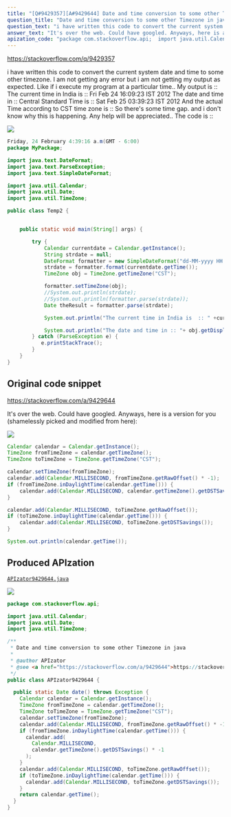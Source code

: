 ```yaml
---
title: "[Q#9429357][A#9429644] Date and time conversion to some other Timezone in java"
question_title: "Date and time conversion to some other Timezone in java"
question_text: "i have written this code to convert the current system date and time to some other timezone. I am not getting any error but i am not getting my output as expected. Like if i execute my program at a particular time.. My output is :: The current time in India is  :: Fri Feb 24 16:09:23 IST 2012 The date and time in :: Central Standard Time is :: Sat Feb 25 03:39:23 IST 2012 And the actual Time according to CST time zone is :: So there's some time gap. and i don't know why this is happening. Any help will be appreciated.. The code is ::"
answer_text: "It's over the web. Could have googled. Anyways, here is a version for you (shamelessly picked and modified from here):"
apization_code: "package com.stackoverflow.api;  import java.util.Calendar; import java.util.Date; import java.util.TimeZone;  /**  * Date and time conversion to some other Timezone in java  *  * @author APIzator  * @see <a href=\"https://stackoverflow.com/a/9429644\">https://stackoverflow.com/a/9429644</a>  */ public class APIzator9429644 {    public static Date date() throws Exception {     Calendar calendar = Calendar.getInstance();     TimeZone fromTimeZone = calendar.getTimeZone();     TimeZone toTimeZone = TimeZone.getTimeZone(\"CST\");     calendar.setTimeZone(fromTimeZone);     calendar.add(Calendar.MILLISECOND, fromTimeZone.getRawOffset() * -1);     if (fromTimeZone.inDaylightTime(calendar.getTime())) {       calendar.add(         Calendar.MILLISECOND,         calendar.getTimeZone().getDSTSavings() * -1       );     }     calendar.add(Calendar.MILLISECOND, toTimeZone.getRawOffset());     if (toTimeZone.inDaylightTime(calendar.getTime())) {       calendar.add(Calendar.MILLISECOND, toTimeZone.getDSTSavings());     }     return calendar.getTime();   } }"
---
```


https://stackoverflow.com/q/9429357

i have written this code to convert the current system date and time to some other timezone. I am not getting any error but i am not getting my output as expected. Like if i execute my program at a particular time.. My output is ::
The current time in India is  :: Fri Feb 24 16:09:23 IST 2012
The date and time in :: Central Standard Time is :: Sat Feb 25 03:39:23 IST 2012
And the actual Time according to CST time zone is ::
So there&#x27;s some time gap. and i don&#x27;t know why this is happening. Any help will be appreciated.. The code is ::


<div class="code-logo"><img src="/stackoverflow.png" /></div>

```java
Friday, 24 February 4:39:16 a.m(GMT - 6:00)
package MyPackage;

import java.text.DateFormat;
import java.text.ParseException;
import java.text.SimpleDateFormat;

import java.util.Calendar;
import java.util.Date;
import java.util.TimeZone;

public class Temp2 {


    public static void main(String[] args) {

        try {
            Calendar currentdate = Calendar.getInstance();
            String strdate = null;
            DateFormat formatter = new SimpleDateFormat("dd-MM-yyyy HH:mm:ss");
            strdate = formatter.format(currentdate.getTime());
            TimeZone obj = TimeZone.getTimeZone("CST");

            formatter.setTimeZone(obj);
            //System.out.println(strdate);
            //System.out.println(formatter.parse(strdate));
            Date theResult = formatter.parse(strdate);

            System.out.println("The current time in India is  :: " +currentdate.getTime());

            System.out.println("The date and time in :: "+ obj.getDisplayName() + "is ::" + theResult);
        } catch (ParseException e) {
           e.printStackTrace();
        }
    }
}
```


## Original code snippet

https://stackoverflow.com/a/9429644

It&#x27;s over the web. Could have googled. Anyways, here is a version for you (shamelessly picked and modified from here):

<div class="code-logo"><img src="/stackoverflow.png" /></div>

```java
Calendar calendar = Calendar.getInstance();
TimeZone fromTimeZone = calendar.getTimeZone();
TimeZone toTimeZone = TimeZone.getTimeZone("CST");

calendar.setTimeZone(fromTimeZone);
calendar.add(Calendar.MILLISECOND, fromTimeZone.getRawOffset() * -1);
if (fromTimeZone.inDaylightTime(calendar.getTime())) {
    calendar.add(Calendar.MILLISECOND, calendar.getTimeZone().getDSTSavings() * -1);
}

calendar.add(Calendar.MILLISECOND, toTimeZone.getRawOffset());
if (toTimeZone.inDaylightTime(calendar.getTime())) {
    calendar.add(Calendar.MILLISECOND, toTimeZone.getDSTSavings());
}

System.out.println(calendar.getTime());
```

## Produced APIzation

[`APIzator9429644.java`](https://github.com/blind-papers/apization-temp-data/raw/main/search/APIzator9429644.java)

<div class="code-logo"><img src="/apizator.png" /></div>

```java
package com.stackoverflow.api;

import java.util.Calendar;
import java.util.Date;
import java.util.TimeZone;

/**
 * Date and time conversion to some other Timezone in java
 *
 * @author APIzator
 * @see <a href="https://stackoverflow.com/a/9429644">https://stackoverflow.com/a/9429644</a>
 */
public class APIzator9429644 {

  public static Date date() throws Exception {
    Calendar calendar = Calendar.getInstance();
    TimeZone fromTimeZone = calendar.getTimeZone();
    TimeZone toTimeZone = TimeZone.getTimeZone("CST");
    calendar.setTimeZone(fromTimeZone);
    calendar.add(Calendar.MILLISECOND, fromTimeZone.getRawOffset() * -1);
    if (fromTimeZone.inDaylightTime(calendar.getTime())) {
      calendar.add(
        Calendar.MILLISECOND,
        calendar.getTimeZone().getDSTSavings() * -1
      );
    }
    calendar.add(Calendar.MILLISECOND, toTimeZone.getRawOffset());
    if (toTimeZone.inDaylightTime(calendar.getTime())) {
      calendar.add(Calendar.MILLISECOND, toTimeZone.getDSTSavings());
    }
    return calendar.getTime();
  }
}

```